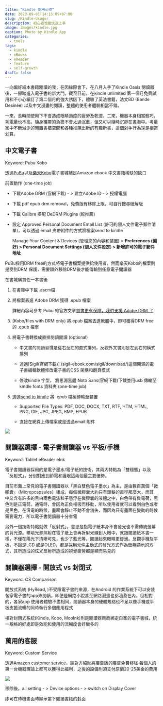 ```yaml
---
title: "Kindle 使用心得"
date: 2023-09-01T14:15:05+07:00
slug: /Kindle-Usage/
description: 初心者也能快速上手
image: images/kindle.jpg
caption: Photo by Kindle App
categories:
  - tools
tags:
  - kindle
  - eBooks
  - eReader
  - feature
  - self-growth
draft: false
---
```


一向偏好紙本書籍閱讀的我，在因緣際會下，在八月入手了Kindle Oasis 閱讀器後，一腳踏進入電子書的新大門。截至目前，在kindle unlimited 第一個月免費試用和不小心續訂了第二個月的強大誘因下，體驗了英法書籍，法文BD (Bande Desinée) 以及中文漫畫的閱讀，整體的使用者體驗相當不錯。

一來，長時間使用下不會造成眼睛過度的疲勞及乾澀，二來，機器本身相當輕巧，耗電量也不高，隨身攜帶的負擔不會太過沉重，但又可以隨時沉靜在書海中。考量家中不斷減少的閒置書櫃空間和各種推陳出新的有趣新書，這個剁手行為還是相當划算。

## 中文電子書

Keyword: Pubu Kobo

透過[PuBu](www.pubu.com.tw/)以及[樂天Kobo](www.kobo.com/tw/zh)電子書城補足Amazon ebook 中文書籍稀缺的缺口

前置動作 (one-time job)

-  下載Adobe DRM (官網下載) -  > 建立Adobe ID - >  授權電腦

-  下載 pdf epub drm removal，免費版有移除上限，可自行搜尋破解版

-  下載 Calibre 搭配 DeDRM Plugins (較推薦)

-  設定  Approved Personal Document Email List (許可的個人文件電子郵件清單)，可以透過 email 夾帶附件的方式將檔案send to kindle

    Manage Your Content & Devices (管理您的內容和裝置) > **Preferences (偏好) > Personal Document Settings (個人文件設定)  > 新增許可的電子郵件地址**

PuBu採用DRM free的方式將電子書檔案提供給使用者，然而樂天Kobo的檔案則是受到DRM 保護，需要額外移除DRM後才能傳輸到任意電子閱讀器

在書城購買任一本書後

1. 在書庫中下載 .ascm檔

2. 將檔案丟進 Adobe DRM 獲得 .epub 檔案

    詳細內容可參考 Pubu 的官方文章[買書更有保障，我們支援 Adobe DRM 了](https://support.pubu.tw/hc/zh-tw/articles/360050221451-%E8%B2%B7%E6%9B%B8%E6%9B%B4%E6%9C%89%E4%BF%9D%E9%9A%9C-%E6%88%91%E5%80%91%E6%94%AF%E6%8F%B4-Adobe-DRM-%E4%BA%86)

3. (Kobo/files with DRM only) 將.epub 檔案丟進軟體中，即可獲得DRM free 的 .epub 檔案

4. 將電子書轉換成直排閱讀閱讀 (optional)

     -  中文書的閱讀習慣是從右至左的直式排列，反觀外文書則是左到右的橫式排列

     -  透過[Sigil(官網下載)] (sigil-ebook.com/sigil/download/)這個開源的電子書編輯軟體修改電子書的CSS 架構和翻頁模式

     -  修改kindle 字型， 將思源黑體 Noto Sans(官網下載)下載並用usb 傳輸至kindle fonts 資料夾 (one-time job)

5. 透過[send to kindle](www.amazon.com/-/zh_TW/sendtokindle) 將 .epub 檔案傳輸至裝置

     - Supported File Types: PDF, DOC, DOCX, TXT, RTF, HTM, HTML, PNG, GIF, JPG, JPEG, BMP, EPUB

     - 直接在網頁上傳檔案或是透過email 附件

![](/images/library.jpg)

## 閱讀器選擇 - 電子書閱讀器 vs 平板/手機

Keyword: Tablet eReader eInk

電子書閱讀器採用的是電子墨水/電子紙的技術，其兩大特點為「雙穩態」以及「反射式」，分別對應到節電和護眼這兩個最主要優勢。

目前市面上常見的電子書閱讀器以「黑白雙色電子墨水」為主，是由數百萬個「微膠囊」（Micropcapsules）組成，每個微膠囊大約只有頭髮的直徑那麼大，而其中又含有許多的黑白兩色電泳粒子懸浮在微膠囊的液體之中，白色帶有負電荷，黑色則是正電荷。通電時，會因為正負相吸而移動，所以使用者就可以看到白色或者是黑色。在沒電的時候，畫面會靜止不動不會消失，而因為只有畫面在變動的時候需要電力，所以電子書閱讀器十分省電

另外一個技術特點就做「反射式」，意思是指電子紙本身不會發光也不需傳統螢幕的背光源。環境光源照射在電子紙上會再折射光線到人眼中，就跟閱讀紙本書一樣，不僅在陽光下清晰可見，也少了藍光等，閱讀起來眼睛更舒適。反觀手機及平板，不論是LCD 或是OLED，都是採用元件主動式的發光方式作為螢幕顯示的方式，其所造成的炫光反射所造成的視覺疲勞都是顯而易見的

## 閱讀器選擇 - 開放式 vs 封閉式

Keyword: OS Comparison 

開放式系統 (HyRead, )不受限電子書的來源，在Android 的作業系統下可以安裝各家電子書的app來閱讀，即便是網路小說甚至網路漫畫也都涵蓋在內。但相對的，各家app 使用者體驗不盡相同，閱讀器本身的硬體規格也不足以像手機或平板支援流暢的同時執行多個應用程式

相對封閉式系統(Kindle, Kobo, MooInk)則是閱讀器廠商綁定自家的電子書城，統一規格的好處即是效能和使用的流暢度會好蠻多的

## 萬用的客服

Keyword: Custom Service

透過[Amazon customer service](www.amazon.com/hz/contact-us/foresight/hubgateway)，請對方協助將廣告版的廣告免費移除
每個人的第一台機器理論上都可以獲得此福利，之後的設備則須支付原價20-25美金的費用

![](/images/kindle_customer.jpg)

移除後，all setting - > Device options - >  switch on Display Cover

即可在待機畫面時顯示當下閱讀書籍的封面

